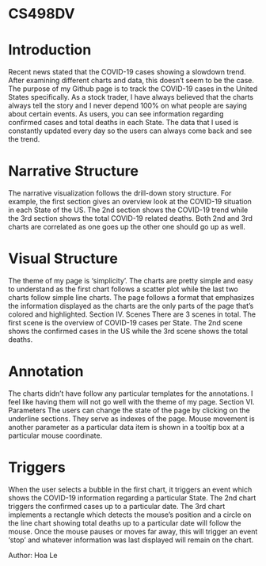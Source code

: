 # CS498DV

# Introduction
Recent news stated that the COVID-19 cases showing a slowdown trend. After examining different charts and data, this doesn’t seem to be the case. The purpose of my Github page is to track the COVID-19 cases in the United States specifically. As a stock trader, I have always believed that the charts always tell the story and I never depend 100% on what people are saying about certain events. As users, you can see information regarding confirmed cases and total deaths in each State. The data that I used is constantly updated every day so the users can always come back and see the trend.

# Narrative Structure
The narrative visualization follows the drill-down story structure. For example, the first section gives an overview look at the COVID-19 situation in each State of the US. The 2nd section shows the COVID-19 trend while the 3rd section shows the total COVID-19 related deaths. Both 2nd and 3rd charts are correlated as one goes up the other one should go up as well.

# Visual Structure
The theme of my page is ‘simplicity’. The charts are pretty simple and easy to understand as the first chart follows a scatter plot while the last two charts follow simple line charts. The page follows a format that emphasizes the information displayed as the charts are the only parts of the page that’s colored and highlighted. 
Section IV. Scenes
There are 3 scenes in total. The first scene is the overview of COVID-19 cases per State. The 2nd scene shows the confirmed cases in the US while the 3rd scene shows the total deaths. 

# Annotation
The charts didn’t have follow any particular templates for the annotations. I feel like having them will not go well with the theme of my page.
Section VI. Parameters
The users can change the state of the page by clicking on the underline sections. They serve as indexes of the page. Mouse movement is another parameter as a particular data item is shown in a tooltip box at a particular mouse coordinate. 

# Triggers
When the user selects a bubble in the first chart, it triggers an event which shows the COVID-19 information regarding a particular State. The 2nd chart triggers the confirmed cases up to a particular date. The 3rd chart implements a rectangle which detects the mouse’s position and a circle on the line chart showing total deaths up to a particular date will follow the mouse. Once the mouse pauses or moves far away, this will trigger an event ‘stop’ and whatever information was last displayed will remain on the chart.

Author: Hoa Le

